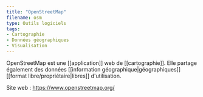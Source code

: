 ```yaml
---
title: "OpenStreetMap"
filename: osm
type: Outils logiciels
tags:
- Cartographie
- Données géographiques
- Visualisation
---
```


OpenStreetMap est une [[application]] web de [[cartographie]]. Elle partage également des données [[information géographique|géographiques]] [[format libre/propriétaire|libres]] d'utilisation.

Site web : <https://www.openstreetmap.org/>

